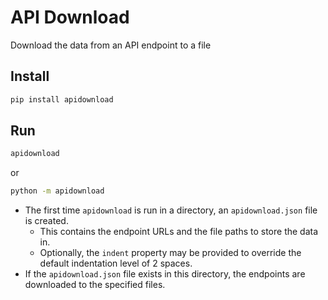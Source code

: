 # API Download
Download the data from an API endpoint to a file

## Install
```cmd
pip install apidownload
```

## Run
```cmd
apidownload
```
or
```cmd
python -m apidownload
````
* The first time `apidownload` is run in a directory, an `apidownload.json` file is created.
  * This contains the endpoint URLs and the file paths to store the data in.
  * Optionally, the `indent` property may be provided to override the default indentation level of 2 spaces.
* If the `apidownload.json` file exists in this directory, the endpoints are downloaded to the specified files.
